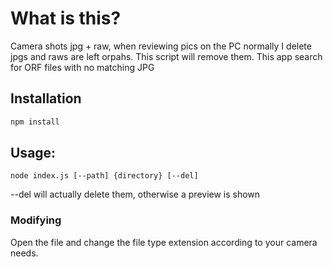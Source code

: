 # What is this?
Camera shots jpg + raw, when reviewing pics on the PC normally I delete jpgs and raws are left orpahs. This script will remove them.
This app search for ORF files with no matching JPG

## Installation
```sh
npm install
```

## Usage:
```node
node index.js [--path] {directory} [--del]
```
--del will actually delete them, otherwise a preview is shown

### Modifying 
Open the file and change the file type extension according to your camera needs.


